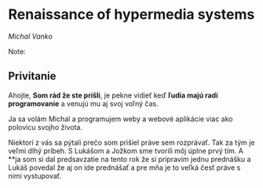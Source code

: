 # Renaissance of hypermedia systems

_Michal Vanko_

Note:

## Privitanie 

Ahojte,
**Som rád že ste prišli**, je pekne vidieť keď **ľudia majú radi programovanie** a venujú mu aj svoj voľný čas.

Ja sa volám Michal a programujem weby a webové aplikácie viac ako polovicu svojho života.

Niektorí z vás sa pýtali prečo som prišiel práve sem rozprávať. Tak za tým je veľmi dlhý príbeh. S Lukášom a Jožkom sme tvorili môj úplne prvý tím. A **ja som si dal predsavzatie na tento rok že si pripravim jednu prednášku a Lukáš povedal že aj on ide prednášať a pre mňa je to veľká česť práve s nimi vystupovať.

